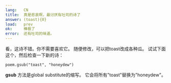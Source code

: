 ```yaml
---
lang:   CN
title:  真是悲哀啊，最讨厌有吐司的诗了
answer: (toast){0}
load:   prev
ok:     棒极了
error:  还有吐司的味道。
---
```


看，这诗不错。你不需要喜欢它。
随便修改，可以把toast改成各种瓜。
试试下面这个，然后检查一下新的诗：

    poem.gsub("toast", "honeydew")

__gsub__ 方法是global substitute的缩写。
它会将所有"toast"替换为"honeydew"。
